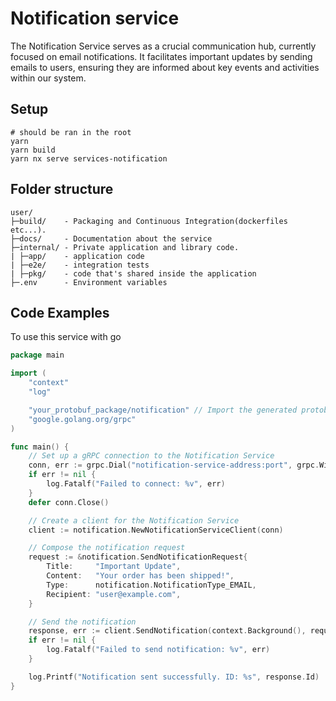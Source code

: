 # Notification service

The Notification Service serves as a crucial communication hub, currently focused on email notifications. It facilitates important updates by sending emails to users, ensuring they are informed about key events and activities within our system.

## Setup

```shell
# should be ran in the root
yarn
yarn build
yarn nx serve services-notification
```

## Folder structure

```
user/
├─build/    - Packaging and Continuous Integration(dockerfiles etc...).
├─docs/     - Documentation about the service
├─internal/ - Private application and library code.
| ├─app/    - application code
| ├─e2e/    - integration tests
| ├─pkg/    - code that's shared inside the application
├─.env      - Environment variables
```

## Code Examples

To use this service with go

```go
package main

import (
	"context"
	"log"

	"your_protobuf_package/notification" // Import the generated protobuf package
	"google.golang.org/grpc"
)

func main() {
	// Set up a gRPC connection to the Notification Service
	conn, err := grpc.Dial("notification-service-address:port", grpc.WithInsecure())
	if err != nil {
		log.Fatalf("Failed to connect: %v", err)
	}
	defer conn.Close()

	// Create a client for the Notification Service
	client := notification.NewNotificationServiceClient(conn)

	// Compose the notification request
	request := &notification.SendNotificationRequest{
		Title:     "Important Update",
		Content:   "Your order has been shipped!",
		Type:      notification.NotificationType_EMAIL,
		Recipient: "user@example.com",
	}

	// Send the notification
	response, err := client.SendNotification(context.Background(), request)
	if err != nil {
		log.Fatalf("Failed to send notification: %v", err)
	}

	log.Printf("Notification sent successfully. ID: %s", response.Id)
}
```
